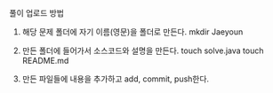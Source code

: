 풀이 업로드 방법

1. 해당 문제 폴더에 자기 이름(영문)을 폴더로 만든다.
    mkdir Jaeyoun

2. 만든 폴더에 들어가서 소스코드와 설명을 만든다.
    touch solve.java
    touch README.md

3. 만든 파일들에 내용을 추가하고 add, commit, push한다.
